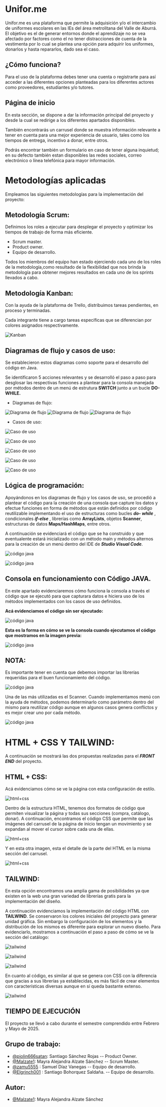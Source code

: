 # Unifor.me

Unifor.me es una plataforma que permite la adquisición y/o el intercambio de uniformes escolares en las IEs del área metrolitana del Valle de Aburrá. 
El objetivo es el de generar entornos donde el aprendizaje no se vea afectado por factores como el no tener distracciones de cuenta de la vestimenta por lo cual se plantea una opción para adquirir los uniformes, donarlos y hasta repararlos, dado sea  el caso.


## ¿Cómo funciona?

Para el uso de la plataforma debes tener una cuenta o registrarte para así acceder a las diferentes opciones planteadas para los diferentes actores como proveedores, estudiantes y/o tutores.


## Página de inicio

En esta sección, se dispone a dar la información principal del proyecto y desde la cual se redirige a los diferentes apartados disponibles.

También encontrarás un carrusel donde se muestra información relevante a tener en cuenta para una mejor experiencia de usuario, tales como los tiempos de entrega, incentivo a donar, entre otros.

Podrás encontrar también un formulario en caso de tener alguna inquietud; en su defecto también estan disponibles las redes sociales, correo electrónico o línea telefónica para mayor información.


# Metodologías aplicadas

Empleamos las siguientes metodologías para la implementación del proyecto:


## Metodología Scrum:

Definimos los roles a ejecutar para desplegar el proyecto y optimizar los tiempos de trabajo de forma más eficiente.

- Scrum master. 
- Product owner.
- Equipo de desarrollo.

Todos los miembros del equipo han  estado ejerciendo cada uno de los roles de la metodología,como resultado de la flexibilidad que nos brinda la metodología para obtener mejores resultados en cada uno de los sprints llevados a cabo.



##  Metodología Kanban:

Con la ayuda de la plataforma de Trello, distribuimos tareas pendientes, en proceso y terminadas.

Cada integrante tiene a cargo tareas específicas que se diferencian por colores asignados respectivamente.

![Kanban](./img/trello.png)


## Diagramas de flujo y casos de uso:

Se establecieron estos diagramas como soporte para el desarrollo del código en Java. 

Se identificaron 5 acciones relevantes y se desarrolló el paso a paso para desglosar las respectivas funciones a plantear para la consola manejada por métodos dentro de un menú de estrutura **SWITCH** junto a un bucle **DO-WHILE.**

- Diagramas de flujo:

![Diagrama de flujo](./img/diag1.png)
![Diagrama de flujo](./img/diag2.png)
![Diagrama de flujo](./img/diag3.png)

- Casos de uso:

![Caso de uso](./img/caso1.png)

![Caso de uso](./img/caso2.png)

![Caso de uso](./img/caso3.png)

![Caso de uso](./img/caso4.png)

![Caso de uso](./img/caso5.png)



## Lógica de programación:

Apoyándonos en los diagramas de flujo y los casos de uso, se procedió a plantear el código  para la creación de una consola que capture los datos y efectue funciones en forma de métodos que están definidos por código reutilizable implementando el uso de estructuras como bucles ***do- while*** ,  condicionales   ***if-else*** , librerías como **ArrayLists**, objetos  **Scanner**, estructuras de datos  **Maps/HashMaps**, entre otros.

A continuación se evidenciará el código que se ha construido y que eventualente estará inicializado con un método main y métodos alternos para la creación de un menú dentro del IDE de ***Studio Visual Code***.

![código java](./img/cod1.png)

![código java](./img/cod2.png)


## Consola en funcionamiento con Código JAVA.

En este apartado evidenciaremos cómo funciona la consola a través el código que se ejecutó para que capturara datos e hiciera uso de los métodos implementados con los casos de uso definidos.

**Acá evidenciamos el código sin ser ejecutado:**

![código java](./img/java.png) 

**Esta es la forma en cómo se ve la consola cuando ejecutamos el código que mostramos en la imagen previa:**

![código java](./img/java1.png)


## NOTA: 

Es importante tener en cuenta que debemos importar las librerías requeridas para el buen funcionamiento del código.



![código java](./img/libreriasjava.png)


Una de las más utilizadas es el Scanner. Cuando implementamos menú con la ayuda de métodos, podemos determinarlo como parámetro dentro del mismo para reutilizar código aunque en algunos casos genera conflictos y es mejor crear uno por cada método.

![código java](./img/scanner.png)



# HTML + CSS Y TAILWIND:

A continuación se mostrará las dos propuestas realizadas para el ***FRONT END*** del proyecto.

## HTML + CSS: 

Acá evidenciamos cómo se ve la página con esta configuración de estilo.

![html+css](./img/frontend.png)

Dentro de la estructura HTML, tenemos dos formatos de código que permiten visualizar la página y todas sus secciones (compra, catálogo, donar). A continuación, encontramos el código CSS que permite que las imágenes del carrusel de la página de inicio tengan un movimiento y se expandan al mover el cursor sobre cada una de ellas.

![html+css](./img/csscarrusel.png)

Y en esta otra imagen, esta el detalle de la parte del HTML en la misma sección del carrusel.

![html+css](./img/CSSHTML.png)

## TAILWIND:

En esta opción encontramos una amplia gama de posibilidades ya que existen en la web una gran variedad de librerías gratis para la implementación del diseño.

A continuación evidenciamos la implementación del código HTML con **TAILWIND**. Se conservaron los colores iniciales del proyecto para generar unidad gráfica. Sin embargo la configuración de los elementos y la distribución de los mismos es diferente para explorar un nuevo diseño. 
Para evidenciarlo, mostramos a continuación el paso a paso de cómo se ve la sección del catálogo: 

![tailwind](./img/catalogotail.png)

![tailwind](./img/catalogo2.png)

![tailwind](./img/catalogo3.png)

En cuanto al código, es similar al que se genera con CSS con la diferencia que gracias a sus librerías ya establecidas, es más fácil de crear elementos con características diversas aunque en sí queda bastante extenso.

![tailwind](./img/tailwindcode.png)


## TIEMPO DE EJECUCIÓN

El proyecto se llevó a cabo durante el semestre comprendido entre Febrero y Mayo de 2025. 



## Grupo de trabajo:


- [@piolin666satan](https://www.github.com/piolin666satan): Santiago Sánchez Rojas -- Product Owner.
- [@Malzate1](https://www.github.com/malzate1): Mayra Alejandra Alzate Sánchez     -- Scrum Master.
- [@zamu5555](https://www.github.com/zamu5555) : Samuel Díaz Vanegas               -- Equipo de desarrollo.
- [@Elgrinch001](https://www.github.com/Elgrinch001) : Santiago Bohorquez Saldaña. -- Equipo de desarrollo.




## Autor:

- [@Malzate1](https://www.github.com/malzate1): Mayra Alejandra Alzate Sánchez 
